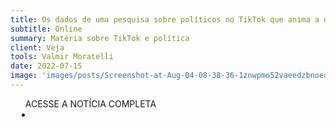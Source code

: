 ```yaml
---
title: Os dados de uma pesquisa sobre políticos no TikTok que anima a direita
subtitle: Online
summary: Matéria sobre TikTok e política
client: Veja
tools: Valmir Moratelli
date: 2022-07-15
image: 'images/posts/Screenshot-at-Aug-04-08-38-36-1znwpmo52vaeedzbnoedjccvw3dwtxccnwogc5obn144.png'
---
```




<div class="post__share"><ul class="share__list list-reset">ACESSE A NOTÍCIA COMPLETA<li class="share__item" style="margin-left: 10px"><a class="share__link share__facebook" style="background: #fa5657" href="https://veja.abril.com.br/coluna/veja-gente/os-dados-de-uma-pesquisa-sobre-politicos-no-tiktok-que-anima-a-direita/" title="Link" rel="nofollow"><i class="fa-solid fa-link"></i></a></li></ul></div>
<!-- <div class="gallery-box"><div class="gallery"><img src="/clipping/images/example-1.jpg" loading="lazy" alt="Project"><img src="/clipping/images/example-2.jpg" loading="lazy" alt="Project"></div><em>Gallery / <a href="https://www.freepik.com/" target="_blank">Freepic</a></em></div> -->